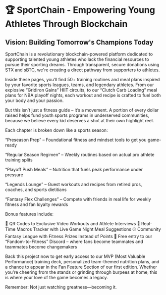 # 🏆 SportChain - Empowering Young Athletes Through Blockchain

## Vision: Building Tomorrow's Champions Today

SportChain is a revolutionary blockchain-powered platform dedicated to supporting talented young athletes who lack the financial resources to pursue their sporting dreams. Through transparent, secure donations using STX and sBTC, we're creating a direct pathway from supporters to athletes.

Inside these pages, you’ll find 50+ training routines and meal plans inspired by your favorite sports leagues, teams, and legendary athletes. From our explosive “Gridiron Gains” HIIT circuits, to our “Clutch Carb Loading” meal plans for NBA playoff nights, each workout and recipe is crafted to fuel both your body and your passion.

But this isn’t just a fitness guide – it’s a movement. A portion of every dollar raised helps fund youth sports programs in underserved communities, because we believe every kid deserves a shot at their own highlight reel.

Each chapter is broken down like a sports season:

“Preseason Prep” – Foundational fitness and mindset tools to get you game-ready

“Regular Season Regimen” – Weekly routines based on actual pro athlete training splits

“Playoff Push Meals” – Nutrition that fuels peak performance under pressure

“Legends Lounge” – Guest workouts and recipes from retired pros, coaches, and sports dietitians

“Fantasy Flex Challenges” – Compete with friends in real life for weekly fitness and fan loyalty rewards

Bonus features include:

🏈 QR Codes to Exclusive Video Workouts and Athlete Interviews
🏀 Real-Time Macros Tracker with Live Game Night Meal Suggestions
⚾ Community Fantasy League with Fitness Prizes Instead of Points
🏐 Free entry to our “Fandom-to-Fitness” Discord – where fans become teammates and teammates become changemakers

Back this project now to get early access to our MVP (Most Valuable Performance) training deck, personalized team-themed nutrition plans, and a chance to appear in the Fan Feature Section of our first edition. Whether you're cheering from the stands or grinding through burpees at home, this is where your love of the game becomes a legacy.

Remember: Not just watching greatness—becoming it.